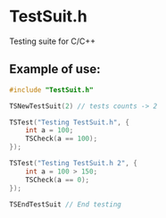 # TestSuit.h
Testing suite for C/C++

## Example of use:
```c
#include "TestSuit.h"

TSNewTestSuit(2) // tests counts -> 2

TSTest("Testing TestSuit.h", {
	int a = 100;
	TSCheck(a == 100);
});

TSTest("Testing TestSuit.h 2", {
	int a = 100 > 150;
	TSCheck(a == 0);
});

TSEndTestSuit // End testing

```

